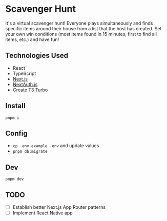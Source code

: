 # Scavenger Hunt

It's a virtual scavenger hunt! Everyone plays simultaneously and finds specific items around their house from a list that the host has created. Set your own win conditions (most items found in 15 minutes, first to find all items, etc.) and have fun!

## Technologies Used

- React
- TypeScript
- [Next.js](https://nextjs.org)
- [NextAuth.js](https://next-auth.js.org)
- [Create T3 Turbo](https://github.com/t3-oss/create-t3-turbo)

## Install

`pnpm i`

## Config

- `cp .env.example .env` and update values
- `pnpm db:migrate`

## Dev

`pnpm dev`

## TODO

- [ ] Establish better Next.js App Router patterns
- [ ] Implement React Native app
